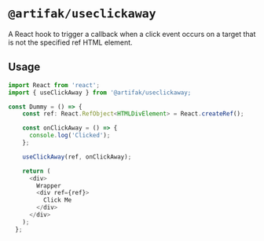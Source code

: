 # `@artifak/useclickaway`

A React hook to trigger a callback when a click event occurs on a target that is not the specified ref HTML element.

## Usage

```ts
import React from 'react';
import { useClickAway } from '@artifak/useclickaway;

const Dummy = () => {
    const ref: React.RefObject<HTMLDivElement> = React.createRef();

    const onClickAway = () => {
      console.log('Clicked');
    };

    useClickAway(ref, onClickAway);

    return (
      <div>
        Wrapper
        <div ref={ref}>
          Click Me
        </div>
      </div>
    );
  };
```
